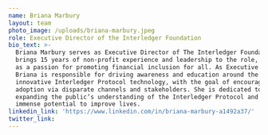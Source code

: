 ```yaml
---
name: Briana Marbury
layout: team
photo_image: /uploads/briana-marbury.jpeg
role: Executive Director of the Interledger Foundation
bio_text: >-
  Briana Marbury serves as Executive Director of The Interledger Foundation. She
  brings 15 years of non-profit experience and leadership to the role, as well
  as a passion for promoting financial inclusion for all. As Executive Director,
  Briana is responsible for driving awareness and education around the
  innovative Interledger Protocol technology, with the goal of encouraging mass
  adoption via disparate channels and stakeholders. She is dedicated to
  expanding the public’s understanding of the Interledger Protocol and its
  immense potential to improve lives.
linkedin_link: 'https://www.linkedin.com/in/briana-marbury-a1492a37/'
twitter_link:
---
```


